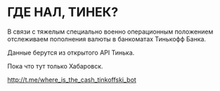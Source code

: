 # ГДЕ НАЛ, ТИНЕК?
                 
В связи с тяжелым специально военно операционным положением отслеживаем пополнения валюты в банкоматах Тинькофф Банка.

Данные берутся из открытого API Тинька.
          
Пока что тут только Хабаровск.

http://t.me/where_is_the_cash_tinkoffski_bot
